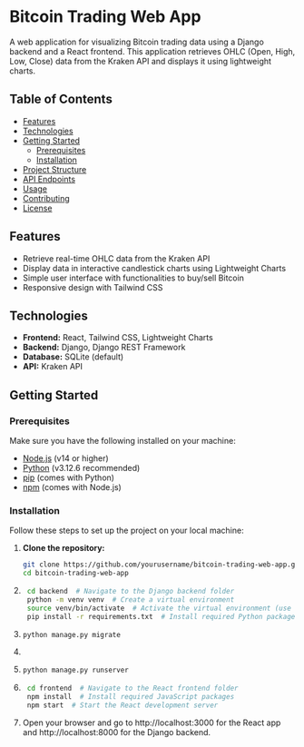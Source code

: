 # Bitcoin Trading Web App

A web application for visualizing Bitcoin trading data using a Django backend and a React frontend. This application retrieves OHLC (Open, High, Low, Close) data from the Kraken API and displays it using lightweight charts.

## Table of Contents

- [Features](#features)
- [Technologies](#technologies)
- [Getting Started](#getting-started)
  - [Prerequisites](#prerequisites)
  - [Installation](#installation)
- [Project Structure](#project-structure)
- [API Endpoints](#api-endpoints)
- [Usage](#usage)
- [Contributing](#contributing)
- [License](#license)

## Features

- Retrieve real-time OHLC data from the Kraken API
- Display data in interactive candlestick charts using Lightweight Charts
- Simple user interface with functionalities to buy/sell Bitcoin
- Responsive design with Tailwind CSS

## Technologies

- **Frontend:** React, Tailwind CSS, Lightweight Charts
- **Backend:** Django, Django REST Framework
- **Database:** SQLite (default)
- **API:** Kraken API

## Getting Started

### Prerequisites

Make sure you have the following installed on your machine:

- [Node.js](https://nodejs.org/) (v14 or higher)
- [Python](https://www.python.org/downloads/) (v3.12.6 recommended)
- [pip](https://pip.pypa.io/en/stable/) (comes with Python)
- [npm](https://www.npmjs.com/) (comes with Node.js)

### Installation

Follow these steps to set up the project on your local machine:

1. **Clone the repository:**

   ```bash
   git clone https://github.com/yourusername/bitcoin-trading-web-app.git
   cd bitcoin-trading-web-app

2. ```bash
    cd backend  # Navigate to the Django backend folder
    python -m venv venv  # Create a virtual environment
    source venv/bin/activate  # Activate the virtual environment (use `venv\Scripts\activate` on Windows)
    pip install -r requirements.txt  # Install required Python packages
3. ```bash
   python manage.py migrate
4.
5. ```bash
   python manage.py runserver
6. ```bash
    cd frontend  # Navigate to the React frontend folder
    npm install  # Install required JavaScript packages
    npm start  # Start the React development server
7. Open your browser and go to http://localhost:3000 for the React app and http://localhost:8000 for the Django backend.
